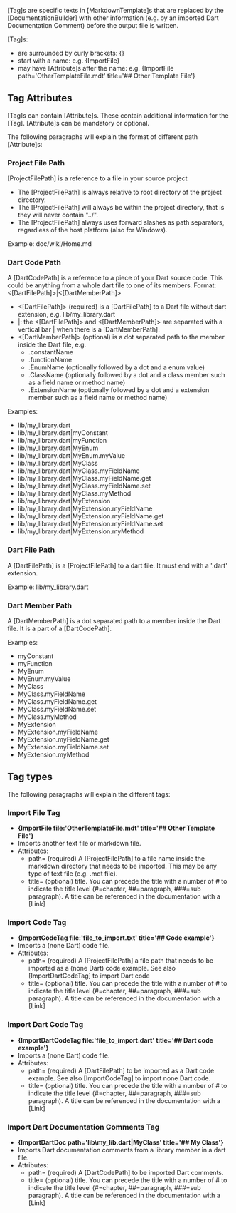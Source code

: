 [//]: # (This file was generated from: doc/templates/03-Tags.mdt using the documentation_builder package on: 2021-09-08 14:21:59.508213.)
<a id='lib-parser-tag-parser-dart-tag'></a>[Tag]s are specific texts in [MarkdownTemplate]s that are replaced by the
 [DocumentationBuilder] with other information
 (e.g. by an imported Dart Documentation Comment) before the output file is written.

[Tag]s:
- are surrounded by curly brackets: {}
- start with a name: e.g.  {ImportFile&rcub;
- may have [Attribute]s after the name:
  e.g. {ImportFile path='OtherTemplateFile.mdt' title='## Other Template File'&rcub;


<a id='tag-attributes'></a>
## Tag Attributes
[Tag]s can contain [Attribute]s. These contain additional information for the [Tag].
[Attribute]s can be mandatory or optional.

The following paragraphs will explain the format of different path [Attribute]s:

<a id='project-file-path'></a>
### Project File Path
[ProjectFilePath] is a reference to a file in your source project
- The [ProjectFilePath] is always relative to root directory of the project directory.
- The [ProjectFilePath] will always be within the project directory, that is they will never contain "../".
- The [ProjectFilePath] always uses forward slashes as path separators, regardless of the host platform (also for Windows).

Example: doc/wiki/Home.md


<a id='dart-code-path'></a>
### Dart Code Path
A [DartCodePath] is a reference to a piece of your Dart source code.
This could be anything from a whole dart file to one of its members.
Format: <[DartFilePath]>|<[DartMemberPath]>
- <[DartFilePath]> (required) is a [DartFilePath] to a Dart file without dart extension, e.g. lib/my_library.dart
- |: the <[DartFilePath]> and <[DartMemberPath]> are separated with a vertical bar | when there is a [DartMemberPath].
- <[DartMemberPath]> (optional) is a dot separated path to the member inside the Dart file, e.g.
  - .constantName
  - .functionName
  - .EnumName (optionally followed by a dot and a enum value)
  - .ClassName (optionally followed by a dot and a class member such as a field name or method name)
  - .ExtensionName  (optionally followed by a dot and a extension member such as a field name or method name)

Examples:
- lib/my_library.dart
- lib/my_library.dart|myConstant
- lib/my_library.dart|myFunction
- lib/my_library.dart|MyEnum
- lib/my_library.dart|MyEnum.myValue
- lib/my_library.dart|MyClass
- lib/my_library.dart|MyClass.myFieldName
- lib/my_library.dart|MyClass.myFieldName.get
- lib/my_library.dart|MyClass.myFieldName.set
- lib/my_library.dart|MyClass.myMethod
- lib/my_library.dart|MyExtension
- lib/my_library.dart|MyExtension.myFieldName
- lib/my_library.dart|MyExtension.myFieldName.get
- lib/my_library.dart|MyExtension.myFieldName.set
- lib/my_library.dart|MyExtension.myMethod


<a id='dart-file-path'></a>
### Dart File Path
A [DartFilePath] is a [ProjectFilePath] to a dart file.
It must end with a '.dart' extension.

Example: lib/my_library.dart


<a id='dart-member-path'></a>
### Dart Member Path
A [DartMemberPath] is a dot separated path to a member inside the Dart file.
It is a part of a [DartCodePath].

Examples:
- myConstant
- myFunction
- MyEnum
- MyEnum.myValue
- MyClass
- MyClass.myFieldName
- MyClass.myFieldName.get
- MyClass.myFieldName.set
- MyClass.myMethod
- MyExtension
- MyExtension.myFieldName
- MyExtension.myFieldName.get
- MyExtension.myFieldName.set
- MyExtension.myMethod


## Tag types
The following paragraphs will explain the different tags:

<a id='import-file-tag'></a>
### Import File Tag
- **{ImportFile file:'OtherTemplateFile.mdt' title='## Other Template File'&rcub;**
- Imports another text file or markdown file.
- Attributes:
  - path= (required) A [ProjectFilePath] to a file name inside the markdown
    directory that needs to be imported. This may be any type of text file (e.g. .mdt file).
  - title= (optional) title. You can precede the title with a number of #
    to indicate the title level (#=chapter, ##=paragraph, ###=sub paragraph).
    A title can be referenced in the documentation with a [Link]


<a id='import-code-tag'></a>
### Import Code Tag
- **{ImportCodeTag file:'file_to_import.txt' title='## Code example'&rcub;**
- Imports a (none Dart) code file.
- Attributes:
  - path= (required) A [ProjectFilePath] a file path that needs to be imported as a (none Dart) code example. See also [ImportDartCodeTag] to import Dart code
  - title= (optional) title. You can precede the title with a number of # to indicate the title level (#=chapter, ##=paragraph, ###=sub paragraph). A title can be referenced in the documentation with a [Link]


<a id='import-dart-code-tag'></a>
### Import Dart Code Tag
- **{ImportDartCodeTag file:'file_to_import.dart' title='## Dart code example'&rcub;**
- Imports a (none Dart) code file.
- Attributes:
  - path= (required) A [DartFilePath] to be imported as a Dart code example. See also [ImportCodeTag] to import none Dart code.
  - title= (optional) title. You can precede the title with a number of # to indicate the title level (#=chapter, ##=paragraph, ###=sub paragraph). A title can be referenced in the documentation with a [Link]


<a id='import-dart-documentation-comments-tag'></a>
### Import Dart Documentation Comments Tag
- **{ImportDartDoc path='lib\my_lib.dart|MyClass' title='## My Class'&rcub;**
- Imports Dart documentation comments from a library member in a dart file.
- Attributes:
  - path= (required) A [DartCodePath] to be imported Dart comments.
  - title= (optional) title. You can precede the title with a number of # to indicate the title level (#=chapter, ##=paragraph, ###=sub paragraph). A title can be referenced in the documentation with a [Link]


